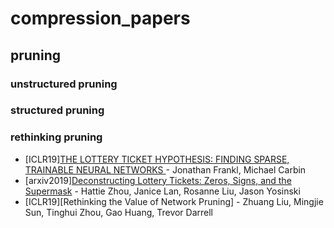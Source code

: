 # compression_papers

## pruning
### unstructured pruning 
### structured pruning 



### rethinking pruning
- [ICLR19][THE LOTTERY TICKET HYPOTHESIS: FINDING SPARSE, TRAINABLE NEURAL NETWORKS  ](https://arxiv.org/pdf/1803.03635v5.pdf) - Jonathan Frankl, Michael Carbin
- [arxiv2019][Deconstructing Lottery Tickets: Zeros, Signs, and the Supermask](https://arxiv.org/pdf/1905.01067.pdf) - Hattie Zhou, 
Janice Lan, Rosanne Liu, Jason Yosinski
- [ICLR19][Rethinking the Value of Network Pruning] - Zhuang Liu, Mingjie Sun, Tinghui Zhou, Gao Huang, Trevor Darrell

